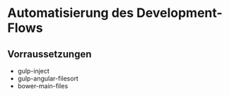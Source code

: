 # Automatisierung des Development-Flows

## Vorraussetzungen

- gulp-inject
- gulp-angular-filesort
- bower-main-files
